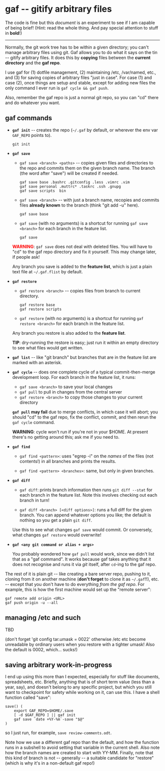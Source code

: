 # gaf -- gitify arbitrary files

The code is fine but this *document* is an experiment to see if I am capable
of being brief!  (Hint: read the whole thing.  And pay special attention to
stuff in **bold**!)

----

Normally, the git work tree has to be within a given directory; you can't
manage arbitrary files using git.  Gaf allows you to do what it says on the
tin -- gitify arbitrary files.  It does this by **copying** files between the
**current directory** and the **gaf repo**.

I use gaf for (1) dotfile management, (2) maintaining /etc, /var/named, etc.,
and (3) for saving copies of arbitrary files "just in case".  For case (1) and
case (2), once things are setup and stable, except for adding new files the
only command I ever run is `gaf cycle && gaf push`.

Also, remember the gaf repo is just a normal git repo, so you can "cd" there
and do whatever you want.

## gaf commands

*   **`gaf init`** -- creates the repo (`~/.gaf` by default, or wherever the
    env var `GAF_REPO` points to).

        git init

*   **`gaf save`**

    *   `gaf save <branch> <paths>` -- copies given files and directories
        to the repo and commits them on the given branch name.  The branch
        (the word after "save") will be created if needed.

            gaf save base .bashrc .gitconfig .less .vimrc .vim
            gaf save personal .muttrc* .taskrc .ssh .gnupg
            gaf save scripts  bin

    *   `gaf save <branch>` -- with just a branch name, recopies and
        commits files **already known** to the branch (think "git add -u"
        here).

            gaf save base

    *   `gaf save` (with no arguments) is a shortcut for running `gaf save
        <branch>` for each branch in the feature list.

            gaf save

    <font color="red">**WARNING**</font>: `gaf save` does not deal with
    deleted files.  You will have to "cd" to the gaf repo directory and fix it
    yourself.  This may change later, if people ask!

    Any branch you save is added to the **feature list**, which is just a
    plain text file at `~/.gaf.flist` by default.

*   **`gaf restore`**

    *   `gaf restore <branch>` -- copies files from branch to current
        directory.

            gaf restore base
            gaf restore scripts

    *   `gaf restore` (with no arguments) is a shortcut for running `gaf
        restore <branch>` for each branch in the feature list.

    Any branch you restore is also added to the **feature list**.

    **TIP**: dry-running the restore is easy; just run it within an empty
    directory to see what files would get written.

*   **`gaf list`** -- like "git branch" but branches that are in the feature
    list are marked with an asterisk.

*   **`gaf cycle`** -- does one complete cycle of a typical commit-then-merge
    development loop.  For each branch in the feature list, it runs:

    *   `gaf save <branch>` to save your local changes
    *   `gaf pull` to pull in changes from the central server
    *   `gaf restore <branch>` to copy those changes to your current directory

    **`gaf pull` may fail** due to merge conflicts, in which case it will
    abort; you should "cd" to the gaf repo, fix the conflict, commit, and then
    rerun the `gaf cycle` command.

    **WARNING**: cycle won't run if you're not in your \$HOME.  At present
    there's no getting around this; ask me if you need to.

*   **`gaf find`**

    *   `gaf find <pattern>`: uses "egrep -i" on the *names* of the files
        (not contents!) in all branches and prints the results.

    *   `gaf find <pattern> <branches>`: same, but only in given branches.

*   **`gaf diff`**

    *   `gaf diff`: prints branch information then runs `git diff --stat`
        for each branch in the feature list.  Note this involves checking out
        each branch in turn!

    *   `gaf diff <branch> [<diff options>]`: runs a full diff for the
        given branch.  You can append whatever options you like; the default
        is nothing so you get a plain `git diff`.

    Use this to see what changes `gaf save` would commit.  Or conversely, what
    changes `gaf restore` would overwrite!

*   **`gaf <any git command or alias + args>`** 

    You probably wondered how `gaf pull` would work, since we didn't list that
    as a "gaf command".  It works because gaf takes anything that it does not
    recognise and runs it via *git* itself, after `cd`-ing to the gaf repo.

The rest of it is plain git -- like creating a bare server repo, pushing to
it, cloning from it on another machine (**don't forget** to clone it as
`~/.gaf`!!), etc. -- except that you don't have to do everything *from the gaf
repo*.  For example, this is how the first machine would set up the "remote
server":

    gaf remote add origin <URL>
    gaf push origin -u --all

## managing /etc and such

TBD

(don't forget 'git config tar.umask = 0022' otherwise /etc etc become
unreadable by ordinary users when you restore with a tighter umask!  Also the
default is 0002, which... sucks!)

## saving arbitrary work-in-progress

I end up using this more than I expected, especially for stuff like documents,
spreadsheets, etc.  Briefly, anything that is of short term value (less than a
year, say), and doesn't belong to any specific project, but which you still
want to checkpoint for safety while working on it, can use this.  I have a
shell function called "save":

    save() (
        export GAF_REPO=$HOME/.save
        [ -d $GAF_REPO ] || gaf init
        gaf save `date +%Y-%m`-save "$@"
    )

so I just run, for example, `save review-comments.odt`.

Note how we use a different gaf repo than the default, and how the function
runs in a subshell to avoid setting that variable in the current shell.  Also
note how the branch names are created to start with YY-MM.  Finally, note that
this kind of branch is not -- generally -- a suitable candidate for "restore"
(which is why it's in a non-default gaf repo!)
